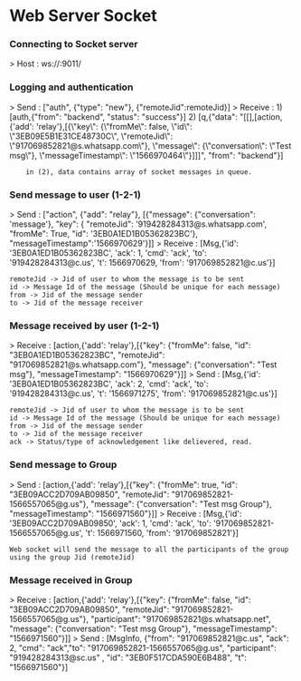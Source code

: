 <h1>Web Server Socket</h1>

<h3>Connecting to Socket server</h3>
    > Host : ws://<IP_ADDR>:9011/

<h3>Logging and authentication</h3>
    > Send : ["auth", {"type": "new"}, {"remoteJid":remoteJid}]
    > Receive :
        1) [auth,{"from": "backend", "status": "success"}]
        2) [q,{"data": "[[],[action,{'add': 'relay'},[{\"key\": {\"fromMe\": false, \"id\": \"3EB09E5B1E31CE48730C\", \"remoteJid\": \"917069852821@s.whatsapp.com\"}, \"message\": {\"conversation\": \"Test msg\"}, \"messageTimestamp\": \"1566970464\"}]]]", "from": "backend"}]
        
        in (2), data contains array of socket messages in queue.
        
<h3>Send message to user (1-2-1)</h3>
    > Send : ["action", {"add": "relay"}, [{"message": {"conversation": 'message'}, "key": {
    "remoteJid": '919428284313@s.whatsapp.com', "fromMe": True, "id": '3EB0A1ED1B05362823BC'}, "messageTimestamp":'1566970629'}]]
    > Receive : [Msg,{'id': '3EB0A1ED1B05362823BC', 'ack': 1, 'cmd': 'ack', 'to': '919428284313@c.us', 't': 1566970629, 'from': '917069852821@c.us'}]
        
    remoteJid -> Jid of user to whom the message is to be sent
    id -> Message Id of the message (Should be unique for each message)
    from -> Jid of the message sender    
    to -> Jid of the message receiver
    
<h3>Message received by user (1-2-1)</h3>
    > Receive : [action,{'add': 'relay'},[{"key": {"fromMe": false, "id": "3EB0A1ED1B05362823BC", "remoteJid": "917069852821@s.whatsapp.com"}, "message": {"conversation": "Test msg"}, "messageTimestamp": "1566970629"}]]
    > Send : [Msg,{'id': '3EB0A1ED1B05362823BC', 'ack': 2, 'cmd': 'ack', 'to': '919428284313@c.us', 't': '1566971275', 'from': '917069852821@c.us'}]
        
    remoteJid -> Jid of user to whom the message is to be sent
    id -> Message Id of the message (Should be unique for each message)
    from -> Jid of the message sender    
    to -> Jid of the message receiver
    ack -> Status/type of acknowledgement like delievered, read.

<h3>Send message to Group</h3>
    > Send : [action,{'add': 'relay'},[{"key": {"fromMe": true, "id": "3EB09ACC2D709AB09850", "remoteJid": "917069852821-1566557065@g.us"}, "message": {"conversation": "Test msg Group"}, "messageTimestamp": "1566971560"}]]
    > Receive : [Msg,{'id': '3EB09ACC2D709AB09850', 'ack': 1, 'cmd': 'ack', 'to': '917069852821-1566557065@g.us', 't': 1566971560, 'from': '917069852821'}]
     
    Web socket will send the message to all the participants of the group using the group Jid (remoteJid)
    
<h3>Message received in Group</h3>
    > Receive : [action,{'add': 'relay'},[{"key": {"fromMe": false, "id": "3EB09ACC2D709AB09850", "remoteJid": "917069852821-1566557065@g.us"}, "participant": "917069852821@s.whatsapp.net", "message": {"conversation": "Test msg Group"}, "messageTimestamp": "1566971560"}]]
    > Send : [MsgInfo, {"from": "917069852821@c.us", "ack": 2, "cmd": "ack","to": "917069852821-1566557065@g.us", "participant": "919428284313@sc.us" , "id": "3EB0F517CDA590E6B488", "t": "1566971560"}]
